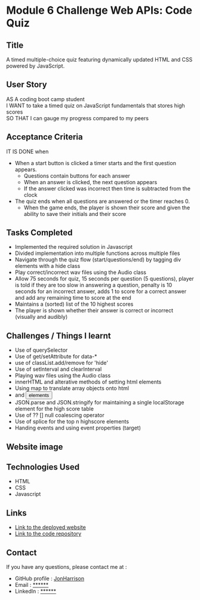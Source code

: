 # Module 6 Challenge Web APIs: Code Quiz

## Title

A timed multiple-choice quiz featuring dynamically updated HTML and CSS powered by JavaScript.

## User Story

AS A coding boot camp student<br>
I WANT to take a timed quiz on JavaScript fundamentals that stores high scores<br>
SO THAT I can gauge my progress compared to my peers<br>

## Acceptance Criteria

IT IS DONE when 

  * When a start button is clicked a timer starts and the first question appears.
    * Questions contain buttons for each answer
    * When an answer is clicked, the next question appears
    * If the answer clicked was incorrect then time is subtracted from the clock
  * The quiz ends when all questions are answered or the timer reaches 0.
    * When the game ends, the player is shown their score and given the ability to save their initials and their score
  
## Tasks Completed

* Implemented the required solution in Javascript
* Divided implementation into multiple functions across multiple files
* Navigate through the quiz flow (start/questions/end) by tagging div elements with a hide class
* Play correct/incorrect wav files using the Audio class
* Allow 75 seconds for quiz, 15 seconds per question (5 questions), player is told if they are too slow in answering a question, penalty is 10 seconds for an incorrect answer, adds 1 to score for a correct answer and add any remaining time to score at the end
* Maintains a (sorted) list of the 10 highest scores
* The player is shown whether their answer is correct or incorrect (visually and audibly)

## Challenges / Things I learnt

* Use of querySelector
* Use of get/setAttribute for data-*
* use of classList.add/remove for 'hide'
* Use of setInterval and clearInterval
* Playing wav files using the Audio class
* innerHTML and alterative methods of setting html elements
* Using map to translate array objects onto html <li> and <button> elements
* JSON.parse and JSON.stringify for maintaining a single localStorage element for the high score table
* Use of ?? [] null coalescing operator
* Use of splice for the top n highscore elements
* Handing events and using event properties (target)

## Website image



## Technologies Used

- HTML
- CSS
- Javascript

## Links

* [Link to the deployed website](https://jonharrison.github.io/code-quiz/)
* [Link to the code repository](https://github.com/JonHarrison/code-quiz)

## Contact

If you have any questions, please contact me at :

* GitHub profile : [JonHarrison](https://github.com/JonHarrison)
* Email : [******]()
* LinkedIn : [******]()
